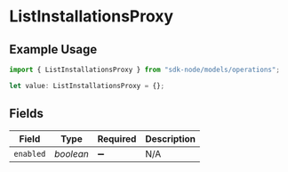 # ListInstallationsProxy

## Example Usage

```typescript
import { ListInstallationsProxy } from "sdk-node/models/operations";

let value: ListInstallationsProxy = {};
```

## Fields

| Field              | Type               | Required           | Description        |
| ------------------ | ------------------ | ------------------ | ------------------ |
| `enabled`          | *boolean*          | :heavy_minus_sign: | N/A                |